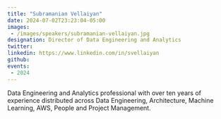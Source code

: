 ```yaml
---
title: "Subramanian Vellaiyan"
date: 2024-07-02T23:23:04-05:00
images: 
 - /images/speakers/subramanian-vellaiyan.jpg
designation: Director of Data Engineering and Analytics
twitter: 
linkedin: https://www.linkedin.com/in/svellaiyan
github: 
events:
 - 2024
---
```


Data Engineering and Analytics professional with over ten years of experience distributed across Data Engineering, Architecture, Machine Learning, AWS, People and Project Management.
